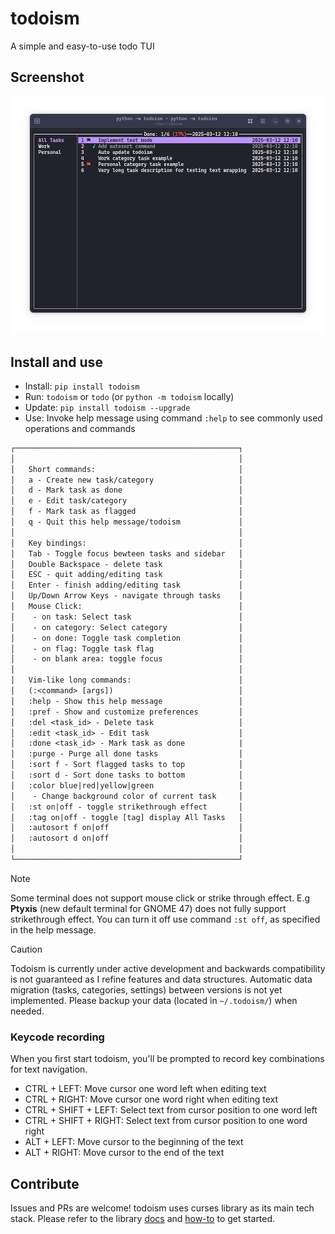 # todoism

A simple and easy-to-use todo TUI

## Screenshot

![UI](./assets/screenshot-v1.21.3.png)

## Install and use

- Install: `pip install todoism`
- Run: `todoism` or `todo` (or `python -m todoism` locally)
- Update: `pip install todoism --upgrade`
- Use: Invoke help message using command `:help` to see commonly used operations and commands

```txt
┌──────────────────────────────────────────────────┐
│                                                  │
│   Short commands:                                │
│   a - Create new task/category                   │
│   d - Mark task as done                          │
│   e - Edit task/category                         │
│   f - Mark task as flagged                       │
│   q - Quit this help message/todoism             │
│                                                  │
│   Key bindings:                                  │
│   Tab - Toggle focus bewteen tasks and sidebar   │
│   Double Backspace - delete task                 │
│   ESC - quit adding/editing task                 │
│   Enter - finish adding/editing task             │
│   Up/Down Arrow Keys - navigate through tasks    │
│   Mouse Click:                                   │
│    - on task: Select task                        │
│    - on category: Select category                │
│    - on done: Toggle task completion             │
│    - on flag: Toggle task flag                   │
│    - on blank area: toggle focus                 │
│                                                  │
│   Vim-like long commands:                        │
│   (:<command> [args])                            │
│   :help - Show this help message                 │
│   :pref - Show and customize preferences         │
│   :del <task_id> - Delete task                   │
│   :edit <task_id> - Edit task                    │
│   :done <task_id> - Mark task as done            |
│   :purge - Purge all done tasks                  │
│   :sort f - Sort flagged tasks to top            │
│   :sort d - Sort done tasks to bottom            │
│   :color blue|red|yellow|green                   │
│    - Change background color of current task     │
│   :st on|off - toggle strikethrough effect       │
│   :tag on|off - toggle [tag] display All Tasks   │
│   :autosort f on|off                             │
│   :autosort d on|off                             │
│                                                  │
└──────────────────────────────────────────────────┘
```

> [!NOTE]
> Some terminal does not support mouse click or strike through effect.
> E.g **Ptyxis** (new default terminal for GNOME 47) does not fully support strikethrough effect.
> You can turn it off use command `:st off`, as specified in the help message.

> [!CAUTION]
> Todoism is currently under active development and backwards compatibility is not guaranteed as I refine features and data structures. Automatic data migration (tasks, categories, settings) between versions is not yet implemented. Please backup your data (located in `~/.todoism/`) when needed.

### Keycode recording

When you first start todoism, you'll be prompted to record key combinations for text navigation.

- CTRL + LEFT: Move cursor one word left when editing text
- CTRL + RIGHT: Move cursor one word right when editing text
- CTRL + SHIFT + LEFT: Select text from cursor position to one word left
- CTRL + SHIFT + RIGHT: Select text from cursor position to one word right
- ALT + LEFT: Move cursor to the beginning of the text
- ALT + RIGHT: Move cursor to the end of the text

## Contribute

Issues and PRs are welcome! todoism uses curses library as its main tech stack. Please refer to the library [docs](https://docs.python.org/3/library/curses.html#module-curses) and [how-to](https://docs.python.org/3/howto/curses.html) to get started.
